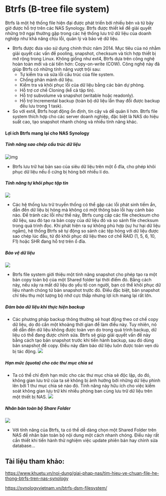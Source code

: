 # Btrfs (B-tree file system)
Btrfs là một hệ thống file hiện đại được phát triển bởi nhiều bên và từ bây giờ được hỗ trợ trên các NAS Synology. Btrfs được thiết kế để giải quyết những trở ngại thường gặp trong các hệ thống lưu trữ dữ liệu của doanh nghiệp như khả năng chịu lỗi, quản lý và bảo vệ dữ liệu.

- Btrfs được đưa vào sử dụng chính thức năm 2014. Mục tiêu của nó nhằm giải quyết các vấn đề pooling, snapshot, checksum và tích hợp thiết bị mở rộng trong Linux. Không giống như ext4, Btrfs dựa trên công nghệ hoàn toàn mới và cải tiến hơn: Copy-on-write (COW). Công nghệ này đã giúp Btrfs có những tính năng vượt trội sau:
  - Tự kiểm tra và sửa lỗi cấu trúc của file system.
  - Chống phân mảnh dữ liệu.
  - Kiểm tra và khôi phục lỗi của dữ liệu bằng các bản dự phòng.
  - Hỗ trợ cơ chế Cloning (kể cả tập tin).
  - Hỗ trợ subvolume và snapshot (writable hoặc readonly).
  - Hỗ trợ Incremental backup (toàn bộ dữ liệu lẫn thay đổi được backup đều lưu trong 1 task).
- So với ext4, Btrfs hoạt động ổn định, tin cậy và dễ quản lí hơn. Btrfs file system thích hợp cho các server doanh nghiệp, đặc biệt là NAS do hiệu suất cao, tạo snapshot nhanh chóng và nhiều tính năng khác.

#### Lợi ích Btrfs mang lại cho NAS Synology
##### Tính năng sao chép cấu trúc dữ liệu
![img](https://synologyvietnam.vn/wp-content/uploads/2018/03/btrfs-1.png)
- Btrfs lưu trữ hai bản sao của siêu dữ liệu trên một ổ đĩa, cho phép khôi phục dữ liệu nếu ổ cứng bị hỏng bởi nhiều lí do.

##### Tính năng tự khôi phục tập tin
![](https://synologyvietnam.vn/wp-content/uploads/2018/03/btrfs1-1.png)
- Các hệ thống lưu trữ truyền thống có thể gặp các lỗi phát sinh tiềm ẩn, dẫn đến dữ liệu bị hỏng mà không có một thông báo lỗi hay cảnh báo nào. Để tránh các lỗi như thế này, Btrfs cung cấp các file checksum cho dữ liệu, sau đó tạo ra bản copy của dữ liệu đó và so sánh file checksum trong quá trình đọc. Khi phát hiện ra sự không phù hợp (sự hư hại dữ liệu ngầm), hệ thống Btrfs sẽ tự động so sánh các tệp hỏng với dữ liệu được sao chép lúc đầu, từ đó khôi phục dữ liệu theo cơ chế RAID (1, 5, 6, 10, F1) hoặc SHR đang hỗ trợ trên ổ đĩa.

##### Bảo vệ dữ liệu
![](https://synologyvietnam.vn/wp-content/uploads/2018/03/btrfs2-1.png)
- Btrfs file system giới thiệu một tính năng snapshot cho phép tạo ra một bản copy toàn bộ của một Shared folder tại thời điểm đó. Bằng cách này, nếu xảy ra mất dữ liệu do yếu tố con người, bạn có thể khôi phục dữ liệu nhanh chóng từ bản snapshot trước đó. Điều đặc biệt, bản snapshot chỉ tiêu thụ một lượng bộ nhớ cực thấp nhưng lợi ích mang lại rất lớn.

##### Đảm bảo dữ liệu khi thực hiện backup
- Các phương pháp backup thông thường sẽ hoạt động theo cơ chế copy dữ liệu, do đó cần một khoảng thời gian để làm điều này. Tuy nhiên, nó dễ dẫn đến dữ liệu không được toàn vẹn do trong quá trình backup, dữ liệu có thể đang được chỉnh sửa. Btrfs sẽ giúp giải quyết vấn đề này bằng cách tạo bản snapshot trước khi tiến hành backup, sau đó dùng bản snapshot để copy. Điều này đảm bảo dữ liệu luôn được toàn vẹn dù bị tác động.
![](https://www.khuetu.vn/modules/jscomposer/uploads/additional_benefits_02.gif)

##### Hạn mức (quota) cho các thư mục chia sẻ
- Ta có thể chỉ định hạn mức cho các thư mục chia sẻ độc lập, do đó, không gian lưu trữ của ta sẽ không bị ảnh hưởng bởi những dữ liệu phình lên bởi 1 thư mục chia sẻ nào đó. Tính năng này hữu ích cho việc kiểm soát không gian lưu trữ khi nhiều phòng ban cùng lưu trữ dữ liệu trên một thiết bị NAS. 
![](https://www.khuetu.vn/modules/jscomposer/uploads/additional_benefits_03.png)

##### Nhân bản toàn bộ Share Folder
![](https://synologyvietnam.vn/wp-content/uploads/2018/03/btrfs4-1.png)
- Với tính năng của Btrfs, ta có thể dễ dàng chọn một Shared Folder trên NAS để nhân bản toàn bộ nội dung một cách nhanh chóng. Điều này rất cần thiết khi tiến hành thử nghiệm việc update phiên bản hay chỉnh sửa database…

## Tài liệu tham khảo:
https://www.khuetu.vn/noi-dung/giai-phap-nas/tim-hieu-ve-chuan-file-he-thong-btrfs-tren-nas-synology

https://synologyvietnam.vn/btrfs-dsm-filesystem/